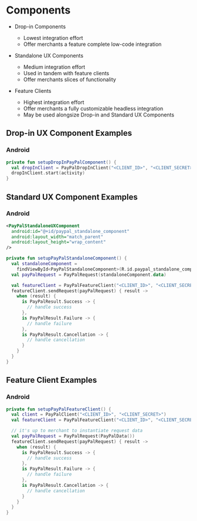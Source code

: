 # Components

- Drop-in Components
  * Lowest integration effort
  * Offer merchants a feature complete low-code integration

- Standalone UX Components
  * Medium integration effort
  * Used in tandem with feature clients
  * Offer merchants slices of functionality

- Feature Clients
  * Highest integration effort
  * Offer merchants a fully customizable headless integration
  * May be used alongsize Drop-in and Standard UX Components

## Drop-in UX Component Examples

### Android

```kotlin
private fun setupDropInPayPalComponent() {
  val dropInClient = PayPalDropInClient("<CLIENT_ID>", "<CLIENT_SECRET>")
  dropInClient.start(activity)
}
```

## Standard UX Component Examples

### Android

```xml
<PayPalStandaloneUXComponent
  android:id="@+id/paypal_standalone_component"
  android:layout_width="match_parent"
  android:layout_height="wrap_content"
/>
```

```kotlin
private fun setupPayPalStandaloneComponent() {
  val standaloneComponent =
    findViewById<PayPalStandaloneComponent>(R.id.paypal_standalone_component)
  val payPalRequest = PayPalRequest(standaloneComponent.data)

  val featureClient = PayPalFeatureClient("<CLIENT_ID>", "<CLIENT_SECRET>")
  featureClient.sendRequest(payPalRequest) { result ->
    when (result) {
      is PayPalResult.Success -> {
        // handle success
      },
      is PayPalResult.Failure -> {
        // handle failure
      },
      is PayPalResult.Cancellation -> {
        // handle cancellation
      }
    }
  }
}
```

## Feature Client Examples

### Android

```kotlin
private fun setupPayPalFeatureClient() {
  val client = PayPalClient("<CLIENT_ID>", "<CLIENT_SECRET>")
  val featureClient = PayPalFeatureClient("<CLIENT_ID>", "<CLIENT_SECRET>")

  // it's up to merchant to instantiate request data
  val payPalRequest = PayPalRequest(PayPalData())
  featureClient.sendRequest(payPalRequest) { result ->
    when (result) {
      is PayPalResult.Success -> {
        // handle success
      },
      is PayPalResult.Failure -> {
        // handle failure
      },
      is PayPalResult.Cancellation -> {
        // handle cancellation
      }
    }
  }
}
